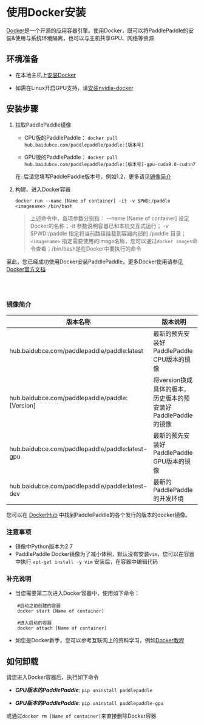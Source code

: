 # **使用Docker安装**

[Docker](https://docs.docker.com/install/)是一个开源的应用容器引擎。使用Docker，既可以将PaddlePaddle的安装&使用与系统环境隔离，也可以与主机共享GPU、网络等资源

## 环境准备

- 在本地主机上[安装Docker](https://hub.docker.com/search/?type=edition&offering=community)

- 如需在Linux开启GPU支持，请[安装nvidia-docker](https://github.com/NVIDIA/nvidia-docker)

## 安装步骤

1. 拉取PaddlePaddle镜像

	* CPU版的PaddlePaddle： `docker pull hub.baidubce.com/paddlepaddle/paddle:[版本号]`

	* GPU版的PaddlePaddle： `docker pull hub.baidubce.com/paddlepaddle/paddle:[版本号]-gpu-cuda9.0-cudnn7`

    在`:`后请您填写PaddlePaddle版本号，例如1.2，更多请见[镜像简介](#dockers)

2. 构建、进入Docker容器

	`docker run --name [Name of container] -it -v $PWD:/paddle <imagename> /bin/bash`

	> 上述命令中，各项参数分别指： --name [Name of container] 设定Docker的名称；-it 参数说明容器已和本机交互式运行； -v $PWD:/paddle 指定将当前路径挂载到容器内部的 /paddle 目录； `<imagename>` 指定需要使用的image名称，您可以通过`docker images`命令查看；/bin/bash是在Docker中要执行的命令

至此，您已经成功使用Docker安装PaddlePaddle，更多Docker使用请参见[Docker官方文档](https://docs.docker.com)

<a name="dockers"></a>
</br></br>
### **镜像简介**
<p align="center">
<table>
	<thead>
	<tr>
		<th> 版本名称 </th>
		<th> 版本说明 </th>
	</tr>
	</thead>
	<tbody>
	<tr>
		<td> hub.baidubce.com/paddlepaddle/paddle:latest </td>
		<td> 最新的预先安装好PaddlePaddle CPU版本的镜像 </td>
	</tr>
		<tr>
		<td> hub.baidubce.com/paddlepaddle/paddle:[Version] </td>
		<td> 将version换成具体的版本，历史版本的预安装好PaddlePaddle的镜像 </td>
	</tr>
	<tr>
		<td> hub.baidubce.com/paddlepaddle/paddle:latest-gpu </td>
		<td> 最新的预先安装好PaddlePaddle GPU版本的镜像 </td>
	</tr>
		<tr>
		<td> hub.baidubce.com/paddlepaddle/paddle:latest-dev </td>
		<td> 最新的PaddlePaddle的开发环境 </td>
	</tr>
   </tbody>
</table>
</p>

您可以在 [DockerHub](https://hub.docker.com/r/paddlepaddle/paddle/tags/) 中找到PaddlePaddle的各个发行的版本的docker镜像。

### 注意事项

* 镜像中Python版本为2.7
* PaddlePaddle Docker镜像为了减小体积，默认没有安装`vim`，您可以在容器中执行 `apt-get install -y vim` 安装后，在容器中编辑代码

### 补充说明

* 当您需要第二次进入Docker容器中，使用如下命令：
```
	#启动之前创建的容器
	docker start [Name of container]

	#进入启动的容器
	docker attach [Name of container]
```
* 如您是Docker新手，您可以参考互联网上的资料学习，例如[Docker教程](http://www.runoob.com/docker/docker-hello-world.html)

## 如何卸载

请您进入Docker容器后，执行如下命令

* ***CPU版本的PaddlePaddle***: `pip uninstall paddlepaddle`

* ***GPU版本的PaddlePaddle***: `pip uninstall paddlepaddle-gpu`

或通过`docker rm [Name of container]`来直接删除Docker容器

